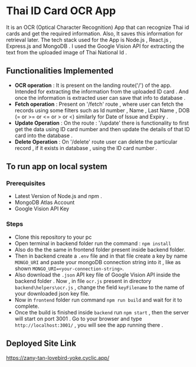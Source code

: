 # Thai ID Card OCR App
It is an OCR (Optical Character Recognition) App that can recognize Thai id cards and get the required information. Also, It saves this information for retrieval later. The tech stack used for the App is Node.js , React.js , Express.js and MongoDB . I used the Google Vision API for extracting the text from the uploaded image of Thai National Id .
## Functionalities Implemented 

 - **OCR operation** : It is present on the landing route('/') of the app. Intended for extracting the information from the uploaded ID card . And once the information is extracted user can save that info to database .
 - **Fetch operation** : Present on '/fetch' route , where user can fetch the records using some filters such as Id number , Name , Last Name , DOB (= or >= or <= or > or <) similarly for Date of Issue and Expiry .
 - **Update Operation** : On the route : '/update' there is functionality to first get the data using ID card number and then update the details of that ID card into the database .
 - **Delete Operation** : On '/delete' route user can delete the particular record , if it exists in database , using the ID card number .

## To run app on local system
### Prerequisites

 - Latest Version of Node.js and npm .
 - MongoDB Atlas Account
 - Google Vision API Key
 ### Steps
 
 - Clone this repository to your pc
 - Open terminal in backend folder run the command : 
 `npm install`
 - Also do the the same in frontend folder present inside backend folder.
 - Then in backend create a `.env` file and in that file create a key by name `MONGO_URI` and paste your mongoDB connection string into it , like as shown `MONGO_URI=<your-connection-string>`.
 - Also download the `.json` API key file of Google Vision API inside the backend folder . Now , in file `ocr.js` present in directory `backend\helpers\ocr.js` , change the field `keyFilename` to the name of your downloaded json key file.
 - Now in `frontend` folder run command `npm run build` and wait for it to complete.
 - Once the build is finished inside `backend` run `npm start` , then the server will start on port 3001 . Go to your browser and type `http://localhost:3001/` , you will see the app running there .
 ## Deployed Site Link
 https://zany-tan-lovebird-yoke.cyclic.app/
